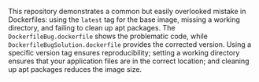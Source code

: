 This repository demonstrates a common but easily overlooked mistake in Dockerfiles: using the `latest` tag for the base image, missing a working directory, and failing to clean up apt packages.  The `DockerfileBug.dockerfile` shows the problematic code, while `DockerfileBugSolution.dockerfile` provides the corrected version.  Using a specific version tag ensures reproducibility; setting a working directory ensures that your application files are in the correct location; and cleaning up apt packages reduces the image size.